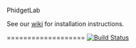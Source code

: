 PhidgetLab

See our [wiki](https://github.com/SWTI2014/SWTI2014-Project-07/wiki) for installation instructions.

===================
[![Build Status](https://travis-ci.org/SWTI2014/SWTI2014-Project-07.svg)](https://travis-ci.org/SWTI2014/SWTI2014-Project-07)
